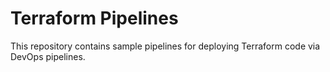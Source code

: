 # Terraform Pipelines

This repository contains sample pipelines for deploying Terraform code via DevOps pipelines.
